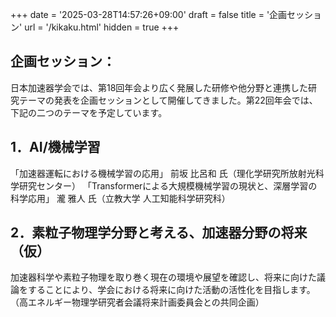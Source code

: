 +++
date = '2025-03-28T14:57:26+09:00'
draft = false
title = '企画セッション'
url = '/kikaku.html'
hidden = true
+++

## 企画セッション：
日本加速器学会では、第18回年会より広く発展した研修や他分野と連携した研究テーマの発表を企画セッションとして開催してきました。第22回年会では、下記の二つのテーマを予定しています。

## 1．AI/機械学習
「加速器運転における機械学習の応用」
前坂 比呂和 氏（理化学研究所放射光科学研究センター）
「Transformerによる大規模機械学習の現状と、深層学習の科学応用」
瀧 雅人 氏（立教大学 人工知能科学研究科）

## 2．素粒子物理学分野と考える、加速器分野の将来（仮）
加速器科学や素粒子物理を取り巻く現在の環境や展望を確認し、将来に向けた議論をすることにより、学会における将来に向けた活動の活性化を目指します。
（高エネルギー物理学研究者会議将来計画委員会との共同企画）

